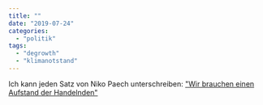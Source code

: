 ```yaml
---
title: ""
date: "2019-07-24"
categories: 
  - "politik"
tags: 
  - "degrowth"
  - "klimanotstand"
---
```


Ich kann jeden Satz von Niko Paech unterschreiben: ["Wir brauchen einen Aufstand der Handelnden"](https://www.deutschlandfunk.de/oekonom-zu-klimaschutz-wir-brauchen-einen-aufstand-der.694.de.html?dram%3Aarticle_id=454447)
